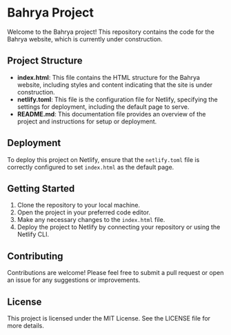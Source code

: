 # Bahrya Project

Welcome to the Bahrya project! This repository contains the code for the Bahrya website, which is currently under construction.

## Project Structure

- **index.html**: This file contains the HTML structure for the Bahrya website, including styles and content indicating that the site is under construction.
- **netlify.toml**: This file is the configuration file for Netlify, specifying the settings for deployment, including the default page to serve.
- **README.md**: This documentation file provides an overview of the project and instructions for setup or deployment.

## Deployment

To deploy this project on Netlify, ensure that the `netlify.toml` file is correctly configured to set `index.html` as the default page.

## Getting Started

1. Clone the repository to your local machine.
2. Open the project in your preferred code editor.
3. Make any necessary changes to the `index.html` file.
4. Deploy the project to Netlify by connecting your repository or using the Netlify CLI.

## Contributing

Contributions are welcome! Please feel free to submit a pull request or open an issue for any suggestions or improvements.

## License

This project is licensed under the MIT License. See the LICENSE file for more details.